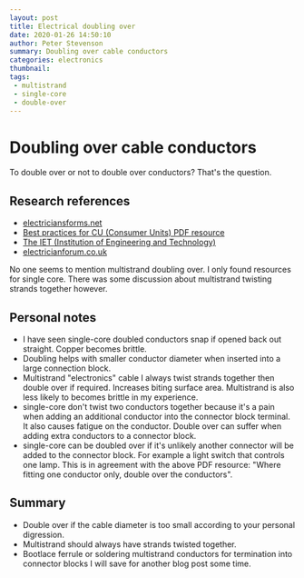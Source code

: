 ```yaml
---
layout: post
title: Electrical doubling over
date: 2020-01-26 14:50:10
author: Peter Stevenson
summary: Doubling over cable conductors
categories: electronics
thumbnail:
tags:
 - multistrand
 - single-core
 - double-over
---
```


# Doubling over cable conductors

To double over or not to double over conductors? That's the question.

## Research references

* [electriciansforms.net](https://www.electriciansforums.net/threads/doubling-cable-over-for-termination.105337/)
* [Best practices for CU (Consumer Units) PDF resource](https://www.electricalsafetyfirst.org.uk/media/1258/consumer-unit-connections.pdf)
* [The IET (Institution of Engineering and Technology)](https://www2.theiet.org/forums/forum/messageview.cfm?catid=205&threadid=54012)
* [electricianforum.co.uk](https://talk.electricianforum.co.uk/topic/17556-termination-of-twin-earth-cable/)

No one seems to mention multistrand doubling over. I only found resources for single core. There was some discussion about multistrand twisting strands together however.

## Personal notes

* I have seen single-core doubled conductors snap if opened back out straight. Copper becomes brittle.
* Doubling helps with smaller conductor diameter when inserted into a large connection block.
* Multistrand "electronics" cable I always twist strands together then double over if required. Increases biting surface area. Multistrand is also less likely to becomes brittle in my experience.
* single-core don't twist two conductors together because it's a pain when adding an additional conductor into the connector block terminal. It also causes fatigue on the conductor. Double over can suffer when adding extra conductors to a connector block.
* single-core can be doubled over if it's unlikely another connector will be added to the connector block. For example a light switch that controls one lamp. This is in agreement with the above PDF resource: "Where fitting one conductor only, double over the conductors".

## Summary

* Double over if the cable diameter is too small according to your personal digression.
* Multistrand should always have strands twisted together.
* Bootlace ferrule or soldering multistrand conductors for termination into connector blocks I will save for another blog post some time.
